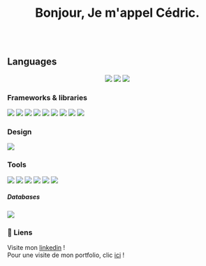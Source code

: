 <h1 align="center">
Bonjour,
Je m'appel Cédric.
</h1>
<br>
<br>

## Languages

<p align="center">
	<img src="https://img.shields.io/badge/html5%20-%23E34F26.svg?&style=for-the-badge&logo=html5&logoColor=white"/>
	<img src="https://img.shields.io/badge/css3%20-%231572B6.svg?&style=for-the-badge&logo=css3&logoColor=white"/>
	<img src="https://img.shields.io/badge/javascript%20-%23323330.svg?&style=for-the-badge&logo=javascript&logoColor=%23F7DF1E"/>
</p>

### Frameworks & libraries

<p>
	<img src="https://img.shields.io/badge/Express%20js-000000?style=for-the-badge&logo=express&logoColor=white"/> 
	<img src="https://img.shields.io/badge/Jest-C21325?style=for-the-badge&logo=jest&logoColor=white"/> 
	<img src="https://img.shields.io/badge/Node%20js-339933?style=for-the-badge&logo=nodedotjs&logoColor=white"/> 
	<img src="https://img.shields.io/badge/npm-CB3837?style=for-the-badge&logo=npm&logoColor=white"/> 
	<img src="https://img.shields.io/badge/Postman-FF6C37?style=for-the-badge&logo=Postman&logoColor=white"/> 
	<img src="https://img.shields.io/badge/React-20232A?style=for-the-badge&logo=react&logoColor=61DAFB"/> 
	<img src="https://img.shields.io/badge/Sass-CC6699?style=for-the-badge&logo=sass&logoColor=white"/> 
	<img src="https://img.shields.io/badge/Vite-B73BFE?style=for-the-badge&logo=vite&logoColor=FFD62E"/> 
	<img src="https://img.shields.io/badge/Vue%20js-35495E?style=for-the-badge&logo=vuedotjs&logoColor=4FC08D"/>
</p>

### Design

<p>
	<img src="https://img.shields.io/badge/figma%20-%23F24E1E.svg?&style=for-the-badge&logo=figma&logoColor=white"/>
</p>


### Tools

<p>
	<img src="https://img.shields.io/badge/git%20-%23F05033.svg?&style=for-the-badge&logo=git&logoColor=white"/>
	<img src="https://img.shields.io/badge/github%20-%23121011.svg?&style=for-the-badge&logo=github&logoColor=white"/>
	<img src="https://img.shields.io/badge/eslint-3A33D1?style=for-the-badge&logo=eslint&logoColor=white"/>
	<img src="https://img.shields.io/badge/prettier-1A2C34?style=for-the-badge&logo=prettier&logoColor=F7BA3E"/> 
	<img src="https://img.shields.io/badge/Trello-0052CC?style=for-the-badge&logo=trello&logoColor=white"/> 
	<img src="https://img.shields.io/badge/VSCode-0078D4?style=for-the-badge&logo=visual%20studio%20code&logoColor=white"/>
</p>

##### Databases
<P>
	<img src="https://img.shields.io/badge/MySQL-005C84?style=for-the-badge&logo=mysql&logoColor=white"/>
</P>

### 🔗 Liens
Visite mon [linkedin](https://www.linkedin.com/in/c%C3%A9dric-bodereau-6433aa2a3/) !   
Pour une visite de mon portfolio, clic [ici](https://portfolio-dricks.vercel.app/) !
